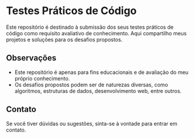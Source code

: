 # Testes Práticos de Código

Este repositório é destinado à submissão dos seus testes práticos de código como requisito avaliativo de conhecimento. Aqui compartilho meus projetos e soluções para os desafios propostos.

## Observações

- Este repositório é apenas para fins educacionais e de avaliação do meu próprio conhecimento.
- Os desafios propostos podem ser de naturezas diversas, como algoritmos, estruturas de dados, desenvolvimento web, entre outros.

## Contato

Se você tiver dúvidas ou sugestões, sinta-se à vontade para entrar em contato.

